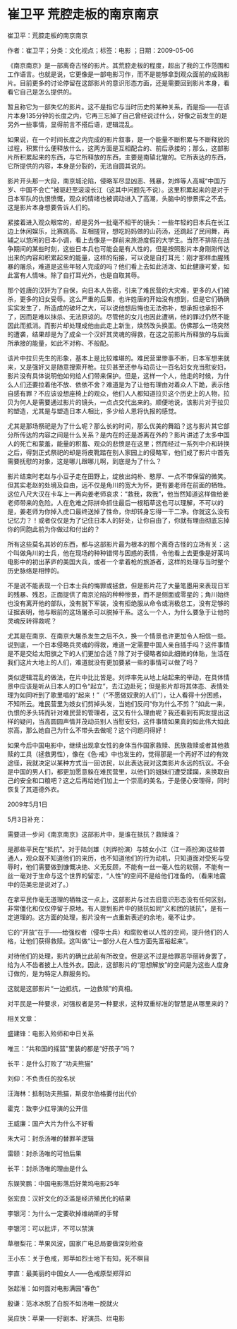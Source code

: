 # 崔卫平  荒腔走板的南京南京    
    
崔卫平：荒腔走板的南京南京    
作者：崔卫平；分类：文化视点；标签：电影 ；日期：2009-05-06    
《南京南京》是一部离奇古怪的影片。其荒腔走板的程度，超出了我的工作范围和工作语言。也就是说，它更像是一部电影习作，而不是能够拿到观众面前的成熟影片。目前更多的讨论停留在这部影片的意识形态方面，还是需要回到影片本身，看看它自己是怎么提供的。    
暂且称它为一部失忆的影片。这不是指它与当时历史的某种关系，而是指——在该片本身135分钟的长度之内，它再三忘掉了自己曾经说过什么，好像之前发生的是另外一些事情，显得前言不搭后语，逻辑混乱。    
如果说，在一个时间长度之内完成的影片叙事，是一个能量不断积累与不断释放的过程，积累什么便释放什么，这两方面是互相配合的、前后承接的；那么，这部影片所积累起来的东西，与它所释放的东西，主要是南辕北辙的。它所表达的东西，它所提供的内容，本身是分裂的，无法自圆其说的。    
影片开头那一大段，南京城沦陷，侵略军尽显凶恶、残暴，刘烨等人高喊“中国万岁、中国不会亡”被驱赶至滚滚长江（这其中问题先不说）。这里积累起来的是对于日本军队的仇恨愤慨，观众的情绪也被调动进入了高潮，头脑中的惨景挥之不去。这是影片本身想要告诉人们的。    
紧接着进入观众眼帘的，却是另外一批毫不相干的镜头：一些年轻的日本兵在长江边上休闲娱乐，比赛跳高、互相搓背，想吃妈妈做的山药汤，还跳起了民间舞，再辅之以悠闲的日本小调，看上去像是一群前来旅游度假的大学生。当然不排除在战争期间的某些时刻，这些日本兵也可能会是有人性的，但是按照影片本身刚刚传达出来的内容和积累起来的能量，这样的衔接，可以说是自打耳光：刚才那样血腥残暴的屠杀，难道是这些年轻人完成的吗？他们看上去如此活泼、如此健康可爱，如此富有人情味。除了自打耳光外，也是自取其辱。    
那个姓唐的汉奸为了自保，向日本人告密，引来了难民营的大灾难，更多的人们被杀，更多的妇女受辱。这么严重的后果，也许姓唐的开始没有想到，但是它们确确实实发生了，所造成的破坏之大，可以说他想后悔也无法弥补，想承担也承担不了，因而是难以抹杀、无法原谅的。尽管他的女儿也因此遭祸，他的罪过仍然不能因此而抵消。而影片却处理成他由此走上新生，焕然改头换面。仿佛那么一场突然的遭袭，结果却是为了成全一个汉奸其灵魂的得救，在这之前影片所释放的与后面所承接的能量，如此不对称、不般配。    
该片中拉贝先生的形象，基本上是比较难堪的。难民营里惨事不断，日本军想来就来，又是强奸又是随意搜索开枪。拉贝甚至还参与动员让一百名妇女充当慰安妇，影片没有具体说明他如何给人们带来保护。但是，这样一个人，他走的时候，为什么人们还要拉着他不放、依依不舍？难道是为了让他有理由对着众人下跪，表示他自感有罪？不应该设想座椅上的观众，他们人人都知道拉贝这个历史上的人物，拉贝为何人是需要通过影片的镜头，一点点交代出来的。顺便地说，该影片对于拉贝的塑造，尤其是与塑造日本人相比，多少给人恩将仇报的感觉。    
尤其是那场祭祀是为了什么呢？那么长的时间，那么优美的舞蹈？这与影片其它部分所传达的内容之间是什么关系？是内在的还是游离在外的？影片讲述了太多中国人的死亡和蒙羞，能量的积蓄、观众的悲愤是在这里；然而经过一系列中介和转换之后，得到正式祭祀的却是将皮靴踏在别人家园上的侵略军，他们成了影片中首先需要抚慰的对象，这是哪儿跟哪儿啊，到底是为了什么？    
影片结束时老赵与小豆子走在田野上，绽放出纯朴、憨厚、一点不带保留的微笑。但其实老赵的处境及自由，远不仅是角川的宽大为怀，更有姜老师在前面的牺牲。这位八尺大汉在卡车上一再向姜老师哀求：“救我，救我”，他当然知道这样做给姜老师带来的危险。人在危难之际拼命抓住最后一根稻草这也可以理解，不可以的是，姜老师为你掉入虎口最终送掉了性命，你却转身忘得一干二净。你就这么没有记忆力？！或者仅仅是为了记住日本人的好处，让你自由了，你就有理由彻底忘掉你的同胞此前为你做过和付出的？    
所有这些莫名其妙的东西，都与这部影片最为根本的那个离奇古怪的立场有关：这个叫做角川的士兵，他在现场的种种错愕与困惑的表情，令他看上去更像是好莱坞电影中的初出茅庐的美国大兵，或者一个拿着枪的旅游者，这样的处理与当时整个历史脉络是相悖的。    
不是说不能表现一个日本士兵的悔罪或拯救，但是影片花了大量笔墨用来表现日军的残暴、残忍，正面提供了南京沦陷的种种惨景，而不是侧面或零星的；角川始终也没有离开他的部队，没有脱下军装，没有拒绝服从命令或消极怠工，没有足够的证据表明，他与眼前的这场屠杀可以脱掉干系。这么一个人，为什么要急于让他的灵魂反转得救呢？    
尤其是在南京、在南京大屠杀发生之后不久，换一个情景也许更加令人相信一些。说到底，一个日本侵略兵灵魂的得救，难道一定需要中国人亲自插手吗？这件事情是不是交给太阳旗之下的人们更加合适？除了对于侵略者如此细微的体贴，生活在我们这片大地上的人们，难道就没有更加要紧一些的事情可以做了吗？    
类似逻辑混乱的做法，在片中比比皆是。刘烨率先从地上站起来的举动，在具体情景中应该是听从日本人的口令“起立”，去江边赴死；但是影片却将其体态、表情处理为如同听到了歌里唱的“起来！”（“不愿做奴隶的人们”），让人看得十分困惑，不知所云。难民营里为妓女们剪掉头发，当她们反问“你为什么不剪？”如此一来，仇恨的矛头转而针对难民营的管理者，这又有什么理由呢？我还看到有网友提出这样的疑问，当高圆圆声情并茂动员别人当慰安妇，这件事情如果真的如此伟大如此崇高，那么她自己为什么不带头去做呢？这个问题问得好！    
如果今后中国电影中，继续出现拿女性的身体当作国家救赎、民族救赎或者其他救赎的工具（拯救男性），像在《色·戒》中也发生的，觉得那是一个再好不过的有效途径，我就决定以某种方式当一回访民，以此表达我对这类影片永远的抗议。不会是中国的男人们，都更加愿意躲在难民营里，以他们的姐妹们遭受蹂躏，来换取自己的安全和口粮吧？这之后再给她们加上一个崇高的美名，于是便心安理得，同时恢复了其道德外衣。    
2009年5月1日    
5月3日补充：    
需要进一步问《南京南京》这部影片中，是谁在抵抗？救赎谁？    
是那些平民在“抵抗”。对于陆剑雄（刘烨扮演）与妓女小江（江一燕扮演)这些普通人，观众既不知道他们的来历，也不知道他们的行为动机，只知道面对受死与受辱时，他们需要做到慷慨决绝、义无反顾，不能有一丝一毫人性的软弱，不能有一丝一毫对于生命与这个世界的留恋，“人性”的空间不是给他们准备的。（看来地震中的范美忠是说对了。）    
在拿平民作毫无道理的牺牲这一点上，这部影片与过去旧意识形态没有任何区别，非常僵化和仅仅停留于原地。有人提到影片中的抵抗如同“义和团的抵抗”，是有一定道理的。这方面的处理，影片没有一点重新表述的余地，毫不让步。    
它的“开放”在于——给强权者（侵华士兵）和腐败者以人性的空间，提升他们的人格，让他们获得救赎。这叫做“让一部分人在人性方面先富裕起来”。    
对待他们的处理，影片的确比此前有所改变。但是这不过是给罪恶华丽转身罢了，给为人不齿者披上人性外衣。因此，这部影片的“思想解放”的空间是为这些人度身订做的，是为特定人群服务的。    
这就是这部影片“一边抵抗，一边救赎”的真相。    
对平民是一种要求，对强权者是另一种要求，这种双重标准的智慧是从哪里来的？    
    
相关文章：    
盛建锋：电影入殓师和中日关系    
唯三：“共和国的摇篮”里装的都是“好孩子”吗？    
长平：是什么打败了“功夫熊猫”    
刘仰：不负责任的投名状    
汪海林：抵制功夫熊猫，斯皮尔伯格要付出代价    
霍克：致李少红导演的公开信    
王威廉：国产大片为什么不好看    
朱大可：封杀汤唯的替罪羊逻辑    
雷颐：封杀汤唯的可怕后果    
长平：封杀汤唯的理由是什么    
东娱笑鹏：中国电影落后好莱坞电影25年    
张宏良：汉奸文化的泛滥是经济殖民化的结果    
李银河：为什么一定要砍掉维纳斯的手臂    
李银河：可以批评，不可以禁演    
草根梨花：苹果风波，国家广电总局要做深刻检查    
王小东：关于色戒，郑苹如烈士地下有知，死不瞑目    
李直：最美丽的中国女人——色戒原型郑萍如    
张起淮：如何面对电影满园“春色”    
殷谦：范冰冰脱了白脱不如汤唯一脱就火    
吴应快：苹果——好剧本、好演员、烂电影